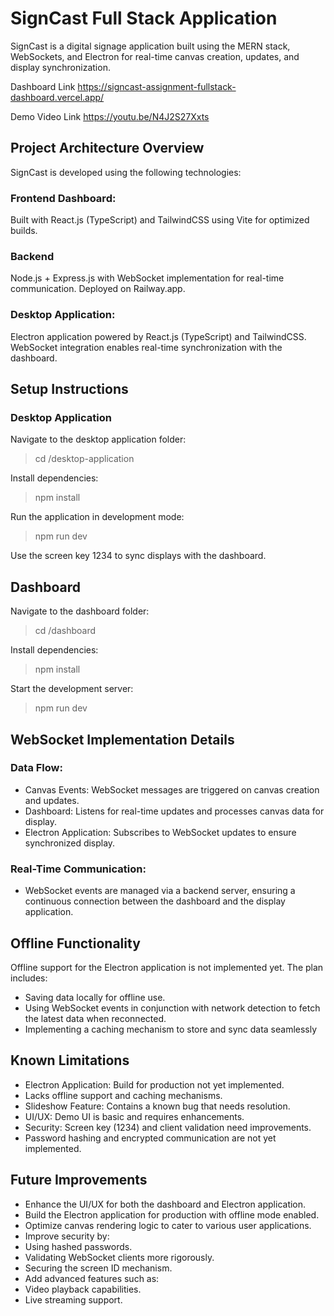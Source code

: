 # SignCast Full Stack Application

SignCast is a digital signage application built using the MERN stack, WebSockets, and Electron for real-time canvas creation, updates, and display synchronization.

Dashboard Link
https://signcast-assignment-fullstack-dashboard.vercel.app/

Demo Video Link
https://youtu.be/N4J2S27Xxts


## Project Architecture Overview
SignCast is developed using the following technologies:

### Frontend Dashboard:
Built with React.js (TypeScript) and TailwindCSS using Vite for optimized builds.

### Backend 
Node.js + Express.js with WebSocket implementation for real-time communication.
Deployed on Railway.app.

### Desktop Application:
Electron application powered by React.js (TypeScript) and TailwindCSS.
WebSocket integration enables real-time synchronization with the dashboard.

## Setup Instructions

### Desktop Application

Navigate to the desktop application folder:
> cd /desktop-application  

Install dependencies:
> npm install  

Run the application in development mode:
> npm run dev  

Use the screen key 1234 to sync displays with the dashboard.


## Dashboard

Navigate to the dashboard folder:
> cd /dashboard  

Install dependencies:
> npm install  

Start the development server:
> npm run dev  


## WebSocket Implementation Details

### Data Flow:
- Canvas Events: WebSocket messages are triggered on canvas creation and updates.
- Dashboard: Listens for real-time updates and processes canvas data for display.
- Electron Application: Subscribes to WebSocket updates to ensure synchronized display.

### Real-Time Communication:
- WebSocket events are managed via a backend server, ensuring a continuous connection between the dashboard and the display application.

## Offline Functionality
Offline support for the Electron application is not implemented yet. The plan includes:

- Saving data locally for offline use.
- Using WebSocket events in conjunction with network detection to fetch the latest data when reconnected.
- Implementing a caching mechanism to store and sync data seamlessly

## Known Limitations
- Electron Application: Build for production not yet implemented.
- Lacks offline support and caching mechanisms.
- Slideshow Feature: Contains a known bug that needs resolution.
- UI/UX: Demo UI is basic and requires enhancements.
- Security: Screen key (1234) and client validation need improvements.
- Password hashing and encrypted communication are not yet implemented.

## Future Improvements
- Enhance the UI/UX for both the dashboard and Electron application.
- Build the Electron application for production with offline mode enabled.
- Optimize canvas rendering logic to cater to various user applications.
- Improve security by:
- Using hashed passwords.
- Validating WebSocket clients more rigorously.
- Securing the screen ID mechanism.
- Add advanced features such as:
- Video playback capabilities.
- Live streaming support.
